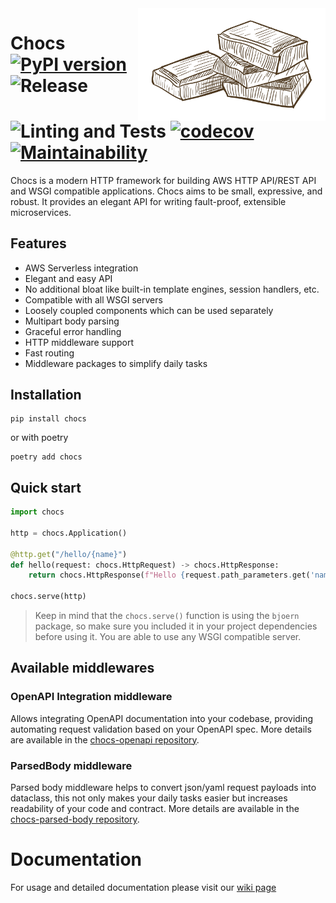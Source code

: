 <img align="right" width=300 src="./chocs.png">

# Chocs <br>[![PyPI version](https://badge.fury.io/py/chocs.svg)](https://pypi.org/project/chocs/) ![Release](https://github.com/kodemore/chocs/workflows/Release/badge.svg) ![Linting and Tests](https://github.com/kodemore/chocs/workflows/Linting%20and%20Tests/badge.svg) [![codecov](https://codecov.io/gh/kodemore/chocs/branch/master/graph/badge.svg)](https://codecov.io/gh/kodemore/chocs) [![Maintainability](https://api.codeclimate.com/v1/badges/9e3c979283b2361a9174/maintainability)](https://codeclimate.com/github/kodemore/chocs/maintainability)

Chocs is a modern HTTP framework for building AWS HTTP API/REST API and WSGI compatible applications. 
Chocs aims to be small, expressive, and robust. 
It provides an elegant API for writing fault-proof, extensible microservices.  

 
## Features

 - AWS Serverless integration
 - Elegant and easy API
 - No additional bloat like built-in template engines, session handlers, etc.
 - Compatible with all WSGI servers
 - Loosely coupled components which can be used separately
 - Multipart body parsing
 - Graceful error handling
 - HTTP middleware support
 - Fast routing
 - Middleware packages to simplify daily tasks

## Installation
```
pip install chocs
```

or with poetry

```
poetry add chocs
```

## Quick start

```python
import chocs

http = chocs.Application()

@http.get("/hello/{name}")
def hello(request: chocs.HttpRequest) -> chocs.HttpResponse:
    return chocs.HttpResponse(f"Hello {request.path_parameters.get('name')}!")

chocs.serve(http)
```

> Keep in mind that the `chocs.serve()` function is using the `bjoern` package, so make sure you included it in your project
> dependencies before using it. You are able to use any WSGI compatible server.

## Available middlewares

### OpenAPI Integration middleware

Allows integrating OpenAPI documentation into your codebase, providing automating request validation based
on your OpenAPI spec. More details are available in the [chocs-openapi repository](https://github.com/kodemore/chocs-openapi).

### ParsedBody middleware

Parsed body middleware helps to convert json/yaml request payloads into dataclass, this not only makes your
daily tasks easier but increases readability of your code and contract. More details are available in the [chocs-parsed-body repository](https://github.com/kodemore/chocs-parsed-body).


# Documentation
For usage and detailed documentation please visit our [wiki page](https://github.com/kodemore/chocs/wiki)
